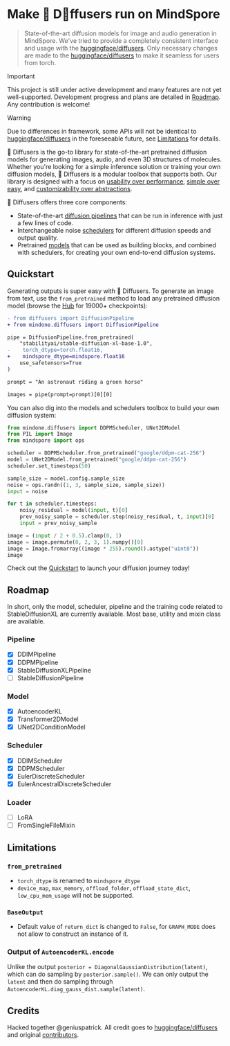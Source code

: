 <!---
Copyright 2022 - The HuggingFace Team. All rights reserved.
Hacked together by / Copyright 2024 Genius Patrick @ MindSpore Team.

Licensed under the Apache License, Version 2.0 (the "License");
you may not use this file except in compliance with the License.
You may obtain a copy of the License at

    http://www.apache.org/licenses/LICENSE-2.0

Unless required by applicable law or agreed to in writing, software
distributed under the License is distributed on an "AS IS" BASIS,
WITHOUT WARRANTIES OR CONDITIONS OF ANY KIND, either express or implied.
See the License for the specific language governing permissions and
limitations under the License.
-->

# Make 🤗 D🧨ffusers run on MindSpore

> State-of-the-art diffusion models for image and audio generation in MindSpore.
> We've tried to provide a completely consistent interface and usage with the [huggingface/diffusers](https://github.com/huggingface/diffusers).
> Only necessary changes are made to the [huggingface/diffusers](https://github.com/huggingface/diffusers) to make it seamless for users from torch.

> [!IMPORTANT]
> This project is still under active development and many features are not yet well-supported.
> Development progress and plans are detailed in [Roadmap](#Roadmap).
> Any contribution is welcome!

> [!WARNING]
> Due to differences in framework, some APIs will not be identical to [huggingface/diffusers](https://github.com/huggingface/diffusers) in the foreseeable future, see [Limitations](#Limitations) for details.

🤗 Diffusers is the go-to library for state-of-the-art pretrained diffusion models for generating images, audio, and even 3D structures of molecules. Whether you're looking for a simple inference solution or training your own diffusion models, 🤗 Diffusers is a modular toolbox that supports both. Our library is designed with a focus on [usability over performance](https://huggingface.co/docs/diffusers/conceptual/philosophy#usability-over-performance), [simple over easy](https://huggingface.co/docs/diffusers/conceptual/philosophy#simple-over-easy), and [customizability over abstractions](https://huggingface.co/docs/diffusers/conceptual/philosophy#tweakable-contributorfriendly-over-abstraction).

🤗 Diffusers offers three core components:

- State-of-the-art [diffusion pipelines](https://huggingface.co/docs/diffusers/api/pipelines/overview) that can be run in inference with just a few lines of code.
- Interchangeable noise [schedulers](https://huggingface.co/docs/diffusers/api/schedulers/overview) for different diffusion speeds and output quality.
- Pretrained [models](https://huggingface.co/docs/diffusers/api/models/overview) that can be used as building blocks, and combined with schedulers, for creating your own end-to-end diffusion systems.

## Quickstart

Generating outputs is super easy with 🤗 Diffusers. To generate an image from text, use the `from_pretrained` method to load any pretrained diffusion model (browse the [Hub](https://huggingface.co/models?library=diffusers&sort=downloads) for 19000+ checkpoints):

```diff
- from diffusers import DiffusionPipeline
+ from mindone.diffusers import DiffusionPipeline

pipe = DiffusionPipeline.from_pretrained(
    "stabilityai/stable-diffusion-xl-base-1.0",
-    torch_dtype=torch.float16,
+    mindspore_dtype=mindspore.float16
    use_safetensors=True
)

prompt = "An astronaut riding a green horse"

images = pipe(prompt=prompt)[0][0]
```

You can also dig into the models and schedulers toolbox to build your own diffusion system:

```python
from mindone.diffusers import DDPMScheduler, UNet2DModel
from PIL import Image
from mindspore import ops

scheduler = DDPMScheduler.from_pretrained("google/ddpm-cat-256")
model = UNet2DModel.from_pretrained("google/ddpm-cat-256")
scheduler.set_timesteps(50)

sample_size = model.config.sample_size
noise = ops.randn((1, 3, sample_size, sample_size))
input = noise

for t in scheduler.timesteps:
    noisy_residual = model(input, t)[0]
    prev_noisy_sample = scheduler.step(noisy_residual, t, input)[0]
    input = prev_noisy_sample

image = (input / 2 + 0.5).clamp(0, 1)
image = image.permute(0, 2, 3, 1).numpy()[0]
image = Image.fromarray((image * 255).round().astype("uint8"))
image
```

Check out the [Quickstart](https://huggingface.co/docs/diffusers/quicktour) to launch your diffusion journey today!

## Roadmap

In short, only the model, scheduler, pipeline and the training code related to StableDiffusionXL are currently available.
Most base, utility and mixin class are available.

### Pipeline
- [x] DDIMPipeline
- [x] DDPMPipeline
- [x] StableDiffusionXLPipeline
- [ ] StableDiffusionPipeline

### Model
- [x] AutoencoderKL
- [x] Transformer2DModel
- [x] UNet2DConditionModel

### Scheduler
- [x] DDIMScheduler
- [x] DDPMScheduler
- [x] EulerDiscreteScheduler
- [x] EulerAncestralDiscreteScheduler

### Loader
- [ ] LoRA
- [ ] FromSingleFileMixin

## Limitations

### `from_pretrained`
- `torch_dtype` is renamed to `mindspore_dtype`
- `device_map`, `max_memory`, `offload_folder`, `offload_state_dict`, `low_cpu_mem_usage` will not be supported.

### `BaseOutput`

- Default value of `return_dict` is changed to `False`, for `GRAPH_MODE` does not allow to construct an instance of it.

### Output of `AutoencoderKL.encode`

Unlike the output `posterior = DiagonalGaussianDistribution(latent)`, which can do sampling by `posterior.sample()`.
We can only output the `latent` and then do sampling through `AutoencoderKL.diag_gauss_dist.sample(latent)`.

## Credits

Hacked together @geniuspatrick.
All credit goes to [huggingface/diffusers](https://github.com/huggingface/diffusers) and original [contributors](https://github.com/huggingface/diffusers#credits).
